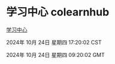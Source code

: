 # 学习中心 colearnhub
[学习中心](http://219.139.199.238:56308/colearnhub/)

2024年 10月 24日 星期四 17:20:02 CST

2024年 10月 24日 星期四 09:20:02 GMT
